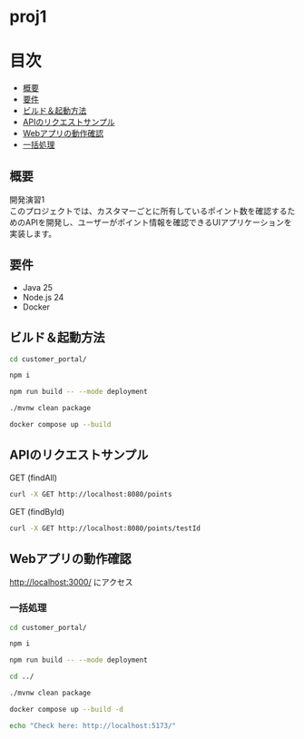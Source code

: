 # proj1

# 目次

- [概要](#概要)
- [要件](#要件)
- [ビルド＆起動方法](#ビルド起動方法)
- [APIのリクエストサンプル](#APIのリクエストサンプル)
- [Webアプリの動作確認](#Webアプリの動作確認)
- [一括処理](#一括処理)

## 概要

開発演習1<br/>
このプロジェクトでは、カスタマーごとに所有しているポイント数を確認するためのAPIを開発し、ユーザーがポイント情報を確認できるUIアプリケーションを実装します。

## 要件

- Java 25
- Node.js 24
- Docker

## ビルド＆起動方法

```bash
cd customer_portal/

npm i

npm run build -- --mode deployment
```

```bash
./mvnw clean package

docker compose up --build
```

## APIのリクエストサンプル

GET (findAll)

```bash
curl -X GET http://localhost:8080/points
```

GET (findById)

```bash
curl -X GET http://localhost:8080/points/testId
```

## Webアプリの動作確認

[http://localhost:3000/](http://localhost:3000/) にアクセス


### 一括処理

```bash
cd customer_portal/

npm i

npm run build -- --mode deployment

cd ../

./mvnw clean package

docker compose up --build -d

echo "Check here: http://localhost:5173/"
```
